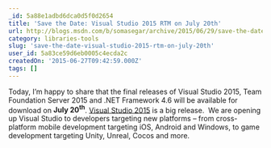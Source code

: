 ```yaml
---
_id: 5a88e1adbd6dca0d5f0d2654
title: 'Save the Date: Visual Studio 2015 RTM on July 20th'
url: http://blogs.msdn.com/b/somasegar/archive/2015/06/29/save-the-date-visual-studio-2015-rtm-on-july-20th.aspx
category: libraries-tools
slug: 'save-the-date-visual-studio-2015-rtm-on-july-20th'
user_id: 5a83ce59d6eb0005c4ecda2c
createdOn: '2015-06-27T09:42:59.000Z'
tags: []
---
```


Today, I’m happy to share that the final releases of Visual Studio 2015, Team Foundation Server 2015 and .NET Framework 4.6 will be available for download on <strong>July 20<sup>th</sup></strong>. <a href="https://www.visualstudio.com/vs-2015-product-editions">Visual Studio 2015</a> is a big release.  We are opening up Visual Studio to developers targeting new platforms – from cross-platform mobile development targeting iOS, Android and Windows, to game development targeting Unity, Unreal, Cocos and more.
